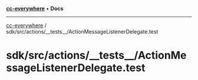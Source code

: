 [**cc-everywhere**](../../../../index.md) • **Docs**

***

[cc-everywhere](../../../../index.md) / sdk/src/actions/\_\_tests\_\_/ActionMessageListenerDelegate.test

# sdk/src/actions/\_\_tests\_\_/ActionMessageListenerDelegate.test
